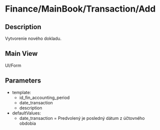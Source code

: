 # Finance/MainBook/Transaction/Add

## Description

Vytvorenie nového dokladu.

## Main View

UI/Form

## Parameters

* template:
  * id_fin_accounting_period
  * date_transaction
  * description
* defaultValues:
  * date_transaction = Predvolený je posledný dátum z účtovného obdobia